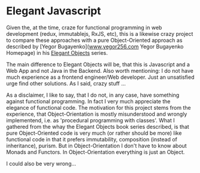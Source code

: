 # Elegant Javascript

Given the, at the time, craze for functional programming in web development (redux, immutablejs, RxJS, etc), this is a likewise crazy project to compare these approaches with a pure Object-Oriented approach as described by [Yegor Bugayenko](www.yegor256.com Yegor Bugayenko Homepage) in his [Elegant Objects](http://www.yegor256.com/elegant-objects.html) series.

The main difference to Elegant Objects will be, that this is Javascript and a Web App and not Java in the Backend. Also worth mentioning: I do not have much experience as a frontend engineer/Web developer. Just an unsatisfied urge find other solutions. As I said, crazy stuff ...

As a disclaimer, I like to say, that I do not, in any case, have something against functional programming. In fact I very much appreciate the elegance of functional code. The motivation for this project stems from the experience, that Object-Orientation is mostly misunderstood and wrongly implementend, i.e. as 'procedural programming with classes'. What I gathered from the whay the Elegant Objects book series described, is that pure Object-Oriented code is very much (or rather should be more) like functional code in that it prefers immutability, composition (instead of inheritance), purism. But in Object-Orientation I don't have to know about Monads and Functors. In Object-Orientation everything is just an Object. 

I could also be very wrong...
